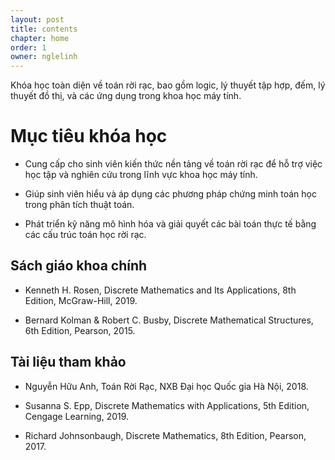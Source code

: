 ```yaml
---
layout: post
title: contents
chapter: home
order: 1
owner: nglelinh
---
```


Khóa học toàn diện về toán rời rạc, bao gồm logic, lý thuyết tập hợp, đếm, lý thuyết đồ thị, và các ứng dụng trong khoa học máy tính.

# Mục tiêu khóa học

- Cung cấp cho sinh viên kiến thức nền tảng về toán rời rạc để hỗ trợ việc học tập và nghiên cứu trong lĩnh vực khoa học máy tính.

- Giúp sinh viên hiểu và áp dụng các phương pháp chứng minh toán học trong phân tích thuật toán.

- Phát triển kỹ năng mô hình hóa và giải quyết các bài toán thực tế bằng các cấu trúc toán học rời rạc.

## Sách giáo khoa chính

- Kenneth H. Rosen, Discrete Mathematics and Its Applications, 8th Edition, McGraw-Hill, 2019.

- Bernard Kolman & Robert C. Busby, Discrete Mathematical Structures, 6th Edition, Pearson, 2015.

## Tài liệu tham khảo

- Nguyễn Hữu Anh, Toán Rời Rạc, NXB Đại học Quốc gia Hà Nội, 2018.

- Susanna S. Epp, Discrete Mathematics with Applications, 5th Edition, Cengage Learning, 2019.

- Richard Johnsonbaugh, Discrete Mathematics, 8th Edition, Pearson, 2017.
